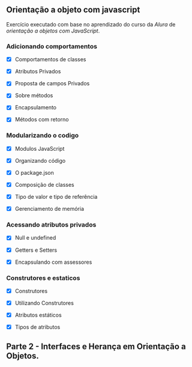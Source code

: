 ## Orientação a objeto com javascript

Exercício executado com base no aprendizado do curso da *Alura* de _orientação a objetos com JavaScript_.


### Adicionando comportamentos
- [x] Comportamentos de classes
- [x] Atributos Privados
- [x] Proposta de campos Privados
- [x] Sobre métodos
- [x] Encapsulamento
- [x] Métodos com retorno


### Modularizando o codigo
- [x] Modulos JavaScript
- [x] Organizando código
- [x] O package.json
- [x] Composição de classes
- [x] Tipo de valor e tipo de referência
- [x] Gerenciamento de memória


### Acessando atributos privados
- [x] Null e undefined
- [x] Getters e Setters
- [x] Encapsulando com assessores


### Construtores e estaticos
- [x] Construtores
- [x] Utilizando Construtores
- [x] Atributos estáticos
- [x] Tipos de atributos


## Parte 2 - Interfaces e Herança em Orientação a Objetos.
